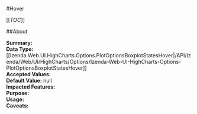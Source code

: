 #Hover

[[_TOC_]]

##About

**Summary:**   
**Data Type:** [[Izenda.Web.UI.HighCharts.Options.PlotOptionsBoxplotStatesHover|/API/Izenda/Web/UI/HighCharts/Options/Izenda-Web-UI-HighCharts-Options-PlotOptionsBoxplotStatesHover]]  
**Accepted Values:**   
**Default Value:** null  
**Impacted Features:**   
**Purpose:**   
**Usage:**   
**Caveats:**   

